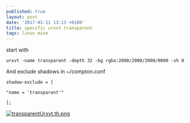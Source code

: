 ```yaml
---
published: true
layout: post
date: '2017-01-11 13:13 +0100'
title: specific urxvt transparent
tags: linux mine
---
```

start with

    urxvt -name transparent -depth 32 -bg rgba:2000/2000/2000/0000 -sh 0
    
And exclude shadows in ~/compton.conf

    shadow-exclude = [

    "name = 'transparent'"

    ];

[![transparentUrxvt.th.png](https://cdn.scrot.moe/images/2017/01/11/transparentUrxvt.th.png)](https://cdn.scrot.moe/images/2017/01/11/transparentUrxvt.png)
